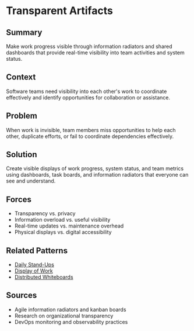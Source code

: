 ---
---
# Transparent Artifacts

## Summary
Make work progress visible through information radiators and shared dashboards that provide real-time visibility into team activities and system status.

## Context
Software teams need visibility into each other's work to coordinate effectively and identify opportunities for collaboration or assistance.

## Problem
When work is invisible, team members miss opportunities to help each other, duplicate efforts, or fail to coordinate dependencies effectively.

## Solution
Create visible displays of work progress, system status, and team metrics using dashboards, task boards, and information radiators that everyone can see and understand.

## Forces
- Transparency vs. privacy
- Information overload vs. useful visibility
- Real-time updates vs. maintenance overhead
- Physical displays vs. digital accessibility

## Related Patterns
- [Daily Stand-Ups](daily-stand-ups.md)
- [Display of Work](../cross-disciplinary/display-of-work.md)
- [Distributed Whiteboards](distributed-whiteboards.md)

## Sources
- Agile information radiators and kanban boards
- Research on organizational transparency
- DevOps monitoring and observability practices